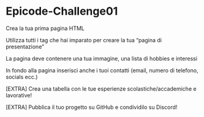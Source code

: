 # Epicode-Challenge01

Crea la tua prima pagina HTML

Utilizza tutti i tag che hai imparato per creare la tua “pagina di presentazione”

La pagina deve contenere una tua immagine, una lista di hobbies e interessi

In fondo alla pagina inserisci anche i tuoi contatti (email, numero di telefono, socials ecc.)

[EXTRA] Crea una tabella con le tue esperienze scolastiche/accademiche e lavorative!

[EXTRA] Pubblica il tuo progetto su GitHub e condividilo su Discord!
